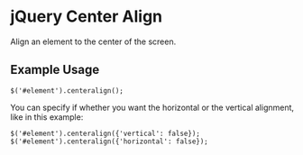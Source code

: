# jQuery Center Align

Align an element to the center of the screen.

## Example Usage

`$('#element').centeralign();`

You can specify if whether you want the horizontal or the vertical alignment, like in this example:

`$('#element').centeralign({'vertical': false});`
`$('#element').centeralign({'horizontal': false});`